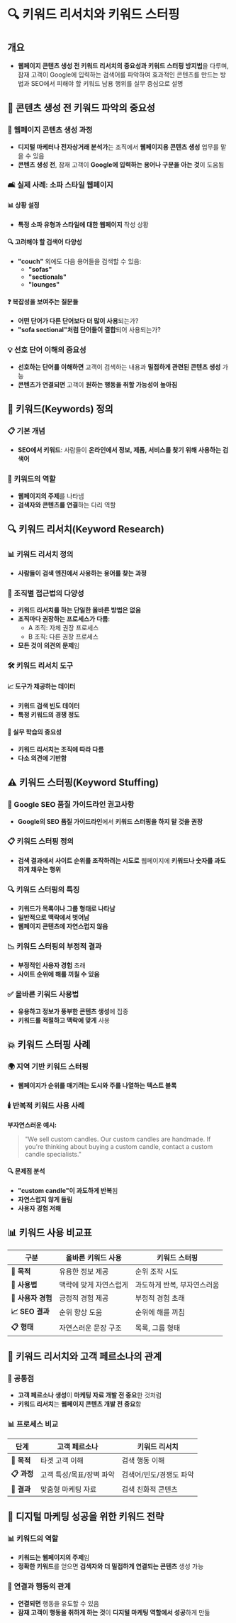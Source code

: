 # 🔍 키워드 리서치와 키워드 스터핑

## 개요
- **웹페이지 콘텐츠 생성 전 키워드 리서치의 중요성과 키워드 스터핑 방지법**을 다루며, 잠재 고객이 Google에 입력하는 검색어를 파악하여 효과적인 콘텐츠를 만드는 방법과 SEO에서 피해야 할 키워드 남용 행위를 실무 중심으로 설명

## 🎯 콘텐츠 생성 전 키워드 파악의 중요성

### 📝 웹페이지 콘텐츠 생성 과정
- **디지털 마케터나 전자상거래 분석가**는 조직에서 **웹페이지용 콘텐츠 생성** 업무를 맡을 수 있음
- **콘텐츠 생성 전**, 잠재 고객이 **Google에 입력하는 용어나 구문을 아는 것**이 도움됨

### 🛋️ 실제 사례: 소파 스타일 웹페이지

#### 📊 상황 설정
- **특정 소파 유형과 스타일에 대한 웹페이지** 작성 상황

#### 🔍 고려해야 할 검색어 다양성
- **"couch"** 외에도 다음 용어들을 검색할 수 있음:
  - **"sofas"**
  - **"sectionals"**
  - **"lounges"**

#### ❓ 복잡성을 보여주는 질문들
- **어떤 단어가 다른 단어보다 더 많이 사용**되는가?
- **"sofa sectional"처럼 단어들이 결합**되어 사용되는가?

### 💡 선호 단어 이해의 중요성
- **선호하는 단어를 이해하면** 고객이 검색하는 내용과 **밀접하게 관련된 콘텐츠 생성** 가능
- **콘텐츠가 연결되면** 고객이 **원하는 행동을 취할 가능성이 높아짐**

## 🔑 키워드(Keywords) 정의

### 📋 기본 개념
- **SEO에서 키워드**: 사람들이 **온라인에서 정보, 제품, 서비스를 찾기 위해 사용하는 검색어**

### 🎯 키워드의 역할
- **웹페이지의 주제**를 나타냄
- **검색자와 콘텐츠를 연결**하는 다리 역할

## 🔍 키워드 리서치(Keyword Research)

### 📊 키워드 리서치 정의
- **사람들이 검색 엔진에서 사용하는 용어를 찾는 과정**

### 🏢 조직별 접근법의 다양성
- **키워드 리서치를 하는 단일한 올바른 방법은 없음**
- **조직마다 권장하는 프로세스가 다름**:
  - A 조직: 자체 권장 프로세스
  - B 조직: 다른 권장 프로세스
- **모든 것이 의견의 문제**임

### 🛠️ 키워드 리서치 도구

#### 📈 도구가 제공하는 데이터
- **키워드 검색 빈도 데이터**
- **특정 키워드의 경쟁 정도**

#### 💼 실무 학습의 중요성
- **키워드 리서치는 조직에 따라 다름**
- **다소 의견에 기반함**

## ⚠️ 키워드 스터핑(Keyword Stuffing)

### 🚫 Google SEO 품질 가이드라인 권고사항
- **Google의 SEO 품질 가이드라인**에서 **키워드 스터핑을 하지 말 것을 권장**

### 📋 키워드 스터핑 정의
- **검색 결과에서 사이트 순위를 조작하려는 시도로** 웹페이지에 **키워드나 숫자를 과도하게 채우는 행위**

### 🔍 키워드 스터핑의 특징
- **키워드가 목록이나 그룹 형태로 나타남**
- **일반적으로 맥락에서 벗어남**
- **웹페이지 콘텐츠에 자연스럽지 않음**

### 📉 키워드 스터핑의 부정적 결과
- **부정적인 사용자 경험** 초래
- **사이트 순위에 해를 끼칠 수 있음**

### ✅ 올바른 키워드 사용법
- **유용하고 정보가 풍부한 콘텐츠 생성**에 집중
- **키워드를 적절하고 맥락에 맞게** 사용

## 💥 키워드 스터핑 사례

### 🌍 지역 기반 키워드 스터핑
- **웹페이지가 순위를 매기려는 도시와 주를 나열하는 텍스트 블록**

### 🕯️ 반복적 키워드 사용 사례
**부자연스러운 예시:**
> "We sell custom candles. Our custom candles are handmade. If you're thinking about buying a custom candle, contact a custom candle specialists."

#### 🔍 문제점 분석
- **"custom candle"이 과도하게 반복**됨
- **자연스럽지 않게 들림**
- **사용자 경험 저해**

## 📊 키워드 사용 비교표

| 구분 | 올바른 키워드 사용 | 키워드 스터핑 |
|------|-------------------|---------------|
| **🎯 목적** | 유용한 정보 제공 | 순위 조작 시도 |
| **📝 사용법** | 맥락에 맞게 자연스럽게 | 과도하게 반복, 부자연스러움 |
| **👥 사용자 경험** | 긍정적 경험 제공 | 부정적 경험 초래 |
| **📈 SEO 결과** | 순위 향상 도움 | 순위에 해를 끼침 |
| **📋 형태** | 자연스러운 문장 구조 | 목록, 그룹 형태 |

## 🎯 키워드 리서치와 고객 페르소나의 관계

### 🔗 공통점
- **고객 페르소나 생성**이 **마케팅 자료 개발 전 중요**한 것처럼
- **키워드 리서치**는 **웹페이지 콘텐츠 개발 전 중요**함

### 📊 프로세스 비교
| 단계 | 고객 페르소나 | 키워드 리서치 |
|------|---------------|---------------|
| **🎯 목적** | 타겟 고객 이해 | 검색 행동 이해 |
| **📋 과정** | 고객 특성/목표/장벽 파악 | 검색어/빈도/경쟁도 파악 |
| **🚀 결과** | 맞춤형 마케팅 자료 | 검색 친화적 콘텐츠 |

## 🚀 디지털 마케팅 성공을 위한 키워드 전략

### 📊 키워드의 역할
- **키워드는 웹페이지의 주제**임
- **정확한 키워드**를 얻으면 **검색자와 더 밀접하게 연결되는 콘텐츠** 생성 가능

### 🎯 연결과 행동의 관계
- **연결되면** 행동을 유도할 수 있음
- **잠재 고객이 행동을 취하게 하는 것**이 **디지털 마케팅 역할에서 성공**하게 만듦
